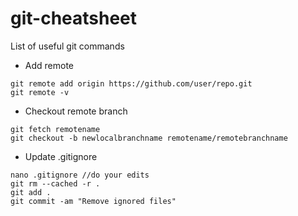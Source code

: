 # git-cheatsheet
List of useful git commands

* Add remote
```
git remote add origin https://github.com/user/repo.git
git remote -v
```

* Checkout remote branch
```
git fetch remotename
git checkout -b newlocalbranchname remotename/remotebranchname
```

* Update .gitignore

```
nano .gitignore //do your edits
git rm --cached -r .
git add .
git commit -am "Remove ignored files"
```
